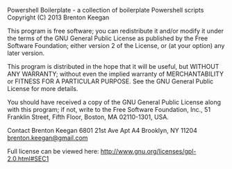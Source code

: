 Powershell Boilerplate - a collection of boilerplate Powershell scripts 
Copyright (C) 2013  Brenton Keegan

This program is free software; you can redistribute it and/or
modify it under the terms of the GNU General Public License
as published by the Free Software Foundation; either version 2
of the License, or (at your option) any later version.

This program is distributed in the hope that it will be useful,
but WITHOUT ANY WARRANTY; without even the implied warranty of
MERCHANTABILITY or FITNESS FOR A PARTICULAR PURPOSE.  See the
GNU General Public License for more details.

You should have received a copy of the GNU General Public License
along with this program; if not, write to the Free Software
Foundation, Inc., 51 Franklin Street, Fifth Floor, Boston, MA  02110-1301, USA.

Contact
Brenton Keegan
6801 21st Ave Apt A4
Brooklyn, NY 11204
brenton.keegan@gmail.com

Full license can be viewed here:
http://www.gnu.org/licenses/gpl-2.0.html#SEC1
